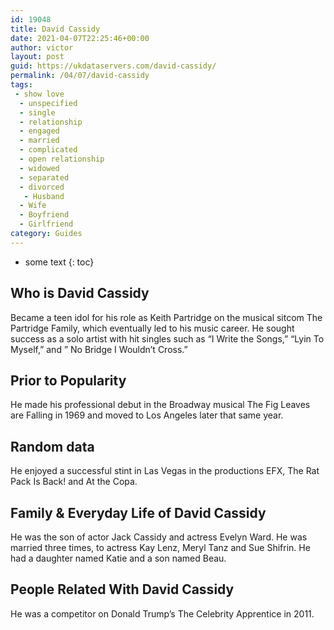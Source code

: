 ```yaml
---
id: 19048
title: David Cassidy
date: 2021-04-07T22:25:46+00:00
author: victor
layout: post
guid: https://ukdataservers.com/david-cassidy/
permalink: /04/07/david-cassidy
tags:
 - show love
  - unspecified
  - single
  - relationship
  - engaged
  - married
  - complicated
  - open relationship
  - widowed
  - separated
  - divorced
   - Husband
  - Wife
  - Boyfriend
  - Girlfriend
category: Guides
---
```


* some text
{: toc}


## Who is David Cassidy



Became a teen idol for his role as Keith Partridge on the musical sitcom The Partridge Family, which eventually led to his music career. He sought success as a solo artist with hit singles such as &#8220;I Write the Songs,&#8221; &#8220;Lyin To Myself,&#8221; and &#8221; No Bridge I Wouldn&#8217;t Cross.&#8221; 

                
                
                
## Prior to Popularity



He made his professional debut in the Broadway musical The Fig Leaves are Falling in 1969 and moved to Los Angeles later that same year.

                
                
                
## Random data



He enjoyed a successful stint in Las Vegas in the productions EFX, The Rat Pack Is Back! and At the Copa.

                
                
                
## Family & Everyday Life of David Cassidy



He was the son of actor Jack Cassidy and actress Evelyn Ward. He was married three times, to actress Kay Lenz, Meryl Tanz and Sue Shifrin. He had a daughter named Katie and a son named Beau.

                
                
                
## People Related With David Cassidy



He was a competitor on Donald Trump&#8217;s The Celebrity Apprentice in 2011.

                
              
            
          
          
          